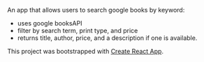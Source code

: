 An app that allows users to search google books by keyword:

- uses google booksAPI
- filter by search term, print type, and price
- returns title, author, price, and a description if one is available.


This project was bootstrapped with [Create React App](https://github.com/facebook/create-react-app).